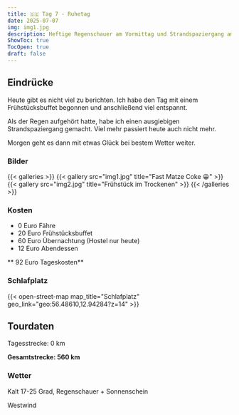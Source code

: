 ```yaml
---
title: 🇸🇪 Tag 7 - Ruhetag 
date: 2025-07-07
img: img1.jpg
description: Heftige Regenschauer am Vormittag und Strandspaziergang am Nachmittag
ShowToc: true
TocOpen: true
draft: false
---
```


## Eindrücke
Heute gibt es nicht viel zu berichten. Ich habe den Tag mit einem Frühstücksbuffet begonnen und anschließend viel entspannt. 

Als der Regen aufgehört hatte, habe ich einen ausgiebigen Strandspaziergang gemacht. Viel mehr passiert heute auch nicht mehr. 

Morgen geht es dann mit etwas Glück bei bestem Wetter weiter.


### Bilder
{{< galleries >}}
{{< gallery src="img1.jpg" title="Fast Matze Coke 😀" >}}
{{< gallery src="img2.jpg" title="Frühstück im Trockenen" >}}
{{< /galleries >}}

### Kosten
- 0 Euro Fähre
- 20 Euro Frühstücksbuffet
- 60 Euro Übernachtung (Hostel nur heute)
- 12 Euro Abendessen

** 92 Euro Tageskosten**

### Schlafplatz 
{{< open-street-map map_title="Schlafplatz" geo_link="geo:56.48610,12.94284?z=14" >}}

## Tourdaten
Tagesstrecke: 0 km

**Gesamtstrecke: 560 km**

### Wetter
Kalt 17-25 Grad, Regenschauer + Sonnenschein

Westwind 
